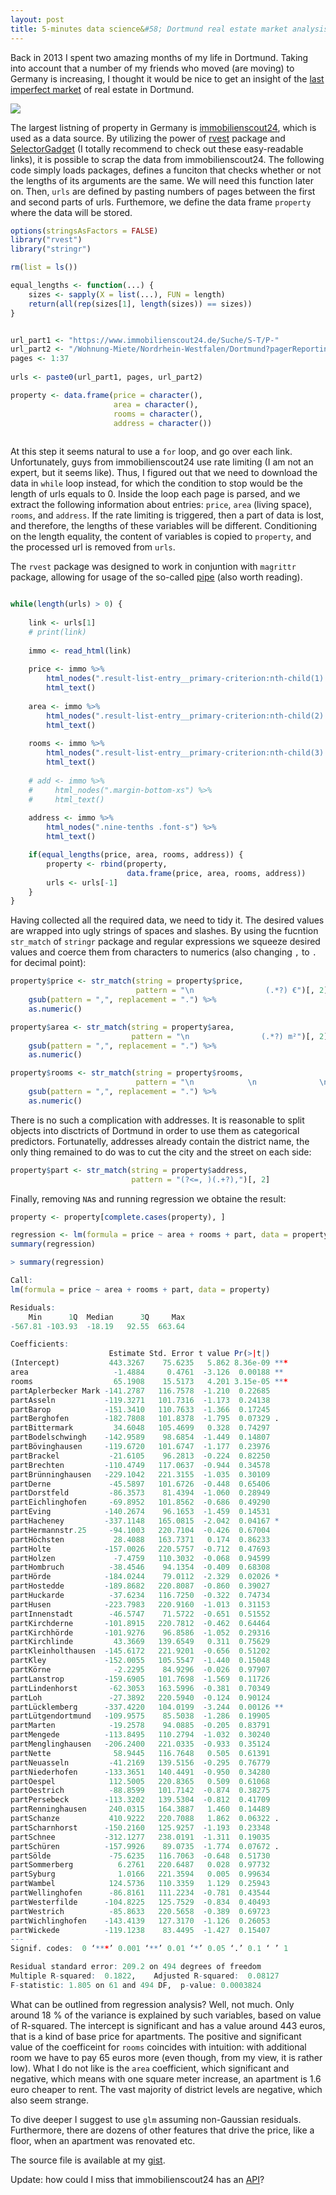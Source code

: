 ```yaml
---
layout: post
title: 5-minutes data science&#58; Dortmund real estate market analysis
---
```


Back in 2013 I spent two amazing months of my life in Dortmund. Taking into account that a number of my friends who moved (are moving) to Germany is increasing, I thought it would be nice to get an insight of the [last imperfect market](http://www.bbc.com/news/business-34531638) of real estate in Dortmund.

![](https://irudnyts.github.io/images/posts/2017-04-25-Dortmund-real-estate-market-analysis/monopoly.png)

The largest listning of property in Germany is [immobilienscout24](https://www.immobilienscout24.de), which is used as a data source. By utilizing the power of [rvest](https://blog.rstudio.org/2014/11/24/rvest-easy-web-scraping-with-r/) package and [SelectorGadget](https://cran.r-project.org/web/packages/rvest/vignettes/selectorgadget.html) (I totally recommend to check out these easy-readable links), it is possible to scrap the data from immobilienscout24. The following code simply loads packages, defines a funciton that checks whether or not the lengths of its arguments are the same. We will need this function later on. Then, `urls` are defined by pasting numbers of pages between the first and second parts of urls. Furthemore, we define the data frame `property` where the data will be stored.

```r
options(stringsAsFactors = FALSE)
library("rvest")
library("stringr")

rm(list = ls())

equal_lengths <- function(...) {
    sizes <- sapply(X = list(...), FUN = length)
    return(all(rep(sizes[1], length(sizes)) == sizes))
}


url_part1 <- "https://www.immobilienscout24.de/Suche/S-T/P-"
url_part2 <- "/Wohnung-Miete/Nordrhein-Westfalen/Dortmund?pagerReporting=true"
pages <- 1:37
    
urls <- paste0(url_part1, pages, url_part2)

property <- data.frame(price = character(),
                       area = character(),
                       rooms = character(),
                       address = character())
                       
```

At this step it seems natural to use a `for` loop, and go over each link. Unfortunately, guys from immobilienscout24 use rate limiting (I am not an expert, but it seems like). Thus, I figured out that we need to download the data in `while` loop instead, for which the condition to stop would be the length of urls equals to 0. Inside the loop each page is parsed, and we extract the following information about entries: `price`, `area` (living space), `rooms`, and `address`. If the rate limiting is triggered, then a part of data is lost, and therefore, the lengths of these variables will be different. Conditioning on the length equality, the content of variables is copied to `property`, and the processed url is removed from `urls`.

The `rvest` package was designed to work in conjuntion with `magrittr` package, allowing for usage of the so-called [pipe](https://www.r-bloggers.com/why-bother-with-magrittr/) (also worth reading).

```r

while(length(urls) > 0) {
    
    link <- urls[1]
    # print(link)
    
    immo <- read_html(link)
    
    price <- immo %>% 
        html_nodes(".result-list-entry__primary-criterion:nth-child(1) .font-line-xs") %>%
        html_text()
    
    area <- immo %>% 
        html_nodes(".result-list-entry__primary-criterion:nth-child(2) .font-line-xs") %>%
        html_text()
    
    rooms <- immo %>% 
        html_nodes(".result-list-entry__primary-criterion:nth-child(3) .font-line-xs") %>%
        html_text()
    
    # add <- immo %>% 
    #     html_nodes(".margin-bottom-xs") %>%
    #     html_text()
    
    address <- immo %>% 
        html_nodes(".nine-tenths .font-s") %>%
        html_text()

    if(equal_lengths(price, area, rooms, address)) {
        property <- rbind(property, 
                          data.frame(price, area, rooms, address))
        urls <- urls[-1]
    }
}

```

Having collected all the required data, we need to tidy it. The desired values are wrapped into ugly strings of spaces and slashes. By using the fucntion `str_match` of `stringr` package and regular expressions we squeeze desired values and coerce them from characters to numerics (also changing `,` to `.` for decimal point):

```r
property$price <- str_match(string = property$price,
                            pattern = "\n                (.*?) €")[, 2] %>%
    gsub(pattern = ",", replacement = ".") %>% 
    as.numeric()

property$area <- str_match(string = property$area,
                           pattern = "\n                (.*?) m²")[, 2] %>%
    gsub(pattern = ",", replacement = ".") %>%
    as.numeric()

property$rooms <- str_match(string = property$rooms,
                            pattern = "\n            \n              \n              \n                (.*?)\n              \n            \n            \n              Zi.\n            \n          ")[, 2] %>%
    gsub(pattern = ",", replacement = ".") %>%
    as.numeric()
```

There is no such a complication with addresses. It is reasonable to split objects into disctricts of Dortmund in order to use them as categorical predictors. Fortunatelly, addresses already contain the district name, the only thing remained to do was to cut the city and the street on each side:

```r
property$part <- str_match(string = property$address,
                           pattern = "(?<=, )(.+?),")[, 2]
```

Finally, removing `NA`s and running regression we obtaine the result:

```r
property <- property[complete.cases(property), ]

regression <- lm(formula = price ~ area + rooms + part, data = property)
summary(regression)
```

```r
> summary(regression)

Call:
lm(formula = price ~ area + rooms + part, data = property)

Residuals:
    Min      1Q  Median      3Q     Max 
-567.81 -103.93  -18.19   92.55  663.64 

Coefficients:
                      Estimate Std. Error t value Pr(>|t|)    
(Intercept)           443.3267    75.6235   5.862 8.36e-09 ***
area                   -1.4884     0.4761  -3.126  0.00188 ** 
rooms                  65.1908    15.5173   4.201 3.15e-05 ***
partAplerbecker Mark -141.2787   116.7578  -1.210  0.22685    
partAsseln           -119.3271   101.7316  -1.173  0.24138    
partBarop            -151.3410   110.7633  -1.366  0.17245    
partBerghofen        -182.7808   101.8378  -1.795  0.07329 .  
partBittermark         34.6048   105.4699   0.328  0.74297    
partBodelschwingh    -142.9589    98.6854  -1.449  0.14807    
partBövinghausen     -119.6720   101.6747  -1.177  0.23976    
partBrackel           -21.6105    96.2813  -0.224  0.82250    
partBrechten         -110.4749   117.0637  -0.944  0.34578    
partBrünninghausen   -229.1042   221.3155  -1.035  0.30109    
partDerne             -45.5897   101.6726  -0.448  0.65406    
partDorstfeld         -86.3573    81.4394  -1.060  0.28949    
partEichlinghofen     -69.8952   101.8562  -0.686  0.49290    
partEving            -140.2674    96.1653  -1.459  0.14531    
partHacheney         -337.1148   165.0815  -2.042  0.04167 *  
partHermannstr.25     -94.1003   220.7104  -0.426  0.67004    
partHöchsten           28.4088   163.7371   0.174  0.86233    
partHolte            -157.0026   220.5757  -0.712  0.47693    
partHolzen             -7.4759   110.3032  -0.068  0.94599    
partHombruch          -38.4546    94.1354  -0.409  0.68308    
partHörde            -184.0244    79.0112  -2.329  0.02026 *  
partHostedde         -189.8682   220.8087  -0.860  0.39027    
partHuckarde          -37.6234   116.7250  -0.322  0.74734    
partHusen            -223.7983   220.9160  -1.013  0.31153    
partInnenstadt        -46.5747    71.5722  -0.651  0.51552    
partKirchderne       -101.8915   220.7812  -0.462  0.64464    
partKirchhörde       -101.9276    96.8586  -1.052  0.29316    
partKirchlinde         43.3669   139.6549   0.311  0.75629    
partKleinholthausen  -145.6172   221.9201  -0.656  0.51202    
partKley             -152.0055   105.5547  -1.440  0.15048    
partKörne              -2.2295    84.9296  -0.026  0.97907    
partLanstrop         -159.6905   101.7698  -1.569  0.11726    
partLindenhorst       -62.3053   163.5996  -0.381  0.70349    
partLoh               -27.3892   220.5940  -0.124  0.90124    
partLücklemberg      -337.4220   104.0199  -3.244  0.00126 ** 
partLütgendortmund   -109.9575    85.5038  -1.286  0.19905    
partMarten            -19.2578    94.0885  -0.205  0.83791    
partMengede          -113.8495   110.2794  -1.032  0.30240    
partMenglinghausen   -206.2400   221.0335  -0.933  0.35124    
partNette              58.9445   116.7648   0.505  0.61391    
partNeuasseln         -41.2169   139.5156  -0.295  0.76779    
partNiederhofen      -133.3651   140.4491  -0.950  0.34280    
partOespel            112.5005   220.8365   0.509  0.61068    
partOestrich          -88.8599   101.7142  -0.874  0.38275    
partPersebeck        -113.3202   139.5304  -0.812  0.41709    
partRenninghausen     240.0315   164.3887   1.460  0.14489    
partSchanze           410.9222   220.7088   1.862  0.06322 .  
partScharnhorst      -150.2160   125.9257  -1.193  0.23348    
partSchnee           -312.1277   238.0191  -1.311  0.19035    
partSchüren          -157.9926    89.0735  -1.774  0.07672 .  
partSölde             -75.6235   116.7063  -0.648  0.51730    
partSommerberg          6.2761   220.6487   0.028  0.97732    
partSyburg              1.0166   221.3594   0.005  0.99634    
partWambel            124.5736   110.3359   1.129  0.25943    
partWellinghofen      -86.8161   111.2234  -0.781  0.43544    
partWesterfilde      -104.8225   125.7529  -0.834  0.40493    
partWestrich          -85.8633   220.5658  -0.389  0.69723    
partWichlinghofen    -143.4139   127.3170  -1.126  0.26053    
partWickede          -119.1238    83.4495  -1.427  0.15407    
---
Signif. codes:  0 ‘***’ 0.001 ‘**’ 0.01 ‘*’ 0.05 ‘.’ 0.1 ‘ ’ 1

Residual standard error: 209.2 on 494 degrees of freedom
Multiple R-squared:  0.1822,	Adjusted R-squared:  0.08127 
F-statistic: 1.805 on 61 and 494 DF,  p-value: 0.0003824
```
What can be outlined from regression analysis? Well, not much. Only around 18 % of the variance is explained by such variables, based on value of R-squared. The intercept is significant and has a value around 443 euros, that is a kind of base price for apartments. The positive and significant value of the coefficeint for `rooms` coincides with intuition: with additional room we have to pay 65 euros more (even though, from my view, it is rather low). What I do not like is the `area` coefficient, which significant and negative, which means with one square meter increase, an apartment is 1.6 euro cheaper to rent. The vast majority of district levels are negative, which also seem strange.

To dive deeper I suggest to use `glm` assuming non-Gaussian residuals. Furthermore, there are dozens of other features that drive the price, like a floor, when an apartment was renovated etc. 

The source file is available at my [gist](https://gist.github.com/irudnyts/9919fd110dabeea41c12894f2275adf9).

Update: how could I miss that immobilienscout24 has an [API](https://api.immobilienscout24.de/)? 